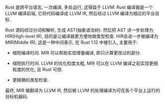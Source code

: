 
Rust 是跨平台语言, 一次编译, 多处运行, 这得益于 LLVM: Rust 编译器是一个 LLVM 编译前端, 它将代码编译成 LLVM IR, 然后经过 LLVM 编译为相应的平台目标. 

Rust 源码经过分词和解析, 生成 AST(抽象语法树). 然后把 AST 进一步处理为 HIR(High-level IR), 目的是让编译器更方便地做类型检查. HIR会进一步被编译为 MIR(Middle IR), 这是一种中间表示, 在 Rust 1.12 中被引入, 主要用于:

* 缩短编译时间. MIR 可以帮助实现增量编译, 即只计算更改过的部分.

* 缩短执行时间. LLVM 的优化粒度太粗, MIR 可以在 LLVM 编译之前实现更细粒度的优化, 且 Rust 可控.

* 更精确的类型检查. 

最终, MIR 被翻译为 LLVM IR, 然后被 LLVM 的处理编译为可在各个平台上运行的目标机器码.